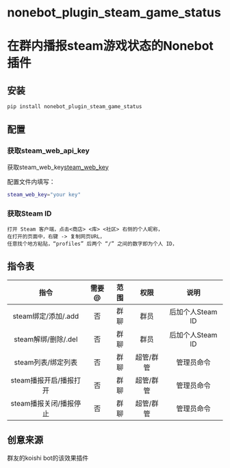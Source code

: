 # nonebot_plugin_steam_game_status
在群内播报steam游戏状态的Nonebot插件
==========

## 安装

```bash
pip install nonebot_plugin_steam_game_status
```

## 配置
### 获取steam_web_api_key

获取steam_web_key[steam_web_key](https://steamcommunity.com/dev/apikey)

配置文件内填写：
```bash
steam_web_key="your key"
```
### 获取Steam ID

    打开 Steam 客户端，点击<商店> <库> <社区> 右侧的个人昵称，
    在打开的页面中，右键 -> 复制网页URL，
    任意找个地方粘贴，“profiles” 后两个 “/” 之间的数字即为个人 ID，

## 指令表

| 指令 | 需要@ | 范围 | 权限 | 说明 |
|:-----:|:----:|:----:|:----:|:----:|
| steam绑定/添加/.add | 否 | 群聊 | 群员 | 后加个人Steam ID |    
| steam解绑/删除/.del | 否 | 群聊 | 群员 | 后加个人Steam ID |   
| steam列表/绑定列表 | 否 | 群聊 | 超管/群管 | 管理员命令 |    
| steam播报开启/播报打开 | 否 | 群聊 | 超管/群管 | 管理员命令 |    
| steam播报关闭/播报停止 | 否 | 群聊 | 超管/群管 | 管理员命令 |    

## 创意来源

群友的koishi bot的该效果插件